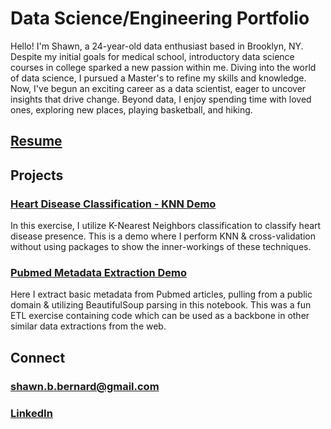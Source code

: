 # Data Science/Engineering Portfolio

Hello! I'm Shawn, a 24-year-old data enthusiast based in Brooklyn, NY. Despite my initial goals for medical school, introductory data science courses in college sparked a new passion within me. Diving into the world of data science, I pursued a Master's to refine my skills and knowledge. Now, I've begun an exciting career as a data scientist, eager to uncover insights that drive change. Beyond data, I enjoy spending time with loved ones, exploring new places, playing basketball, and hiking. 

## [Resume](https://github.com/shawnbernard7/shawnbernard7.github.io/blob/main/assets/resume_v3.pdf)

## Projects
### [Heart Disease Classification - KNN Demo](https://github.com/shawnbernard7/shawnbernard7.github.io/blob/main/projects/knn_heart_disease.ipynb)
In this exercise, I utilize K-Nearest Neighbors classification to classify heart disease presence. This is a demo where I perform KNN & cross-validation without using packages to show the inner-workings of these techniques.
### [Pubmed Metadata Extraction Demo](https://github.com/shawnbernarddata/shawnbernarddata.github.io/blob/main/projects/pubmed_etl.ipynb)
Here I extract basic metadata from Pubmed articles, pulling from a public domain & utilizing BeautifulSoup parsing in this notebook. This was a fun ETL exercise containing code which can be used as a backbone in other similar data extractions from the web.

## Connect
### <shawn.b.bernard@gmail.com>

### [LinkedIn](https://www.linkedin.com/in/shawn-bernard1/)
